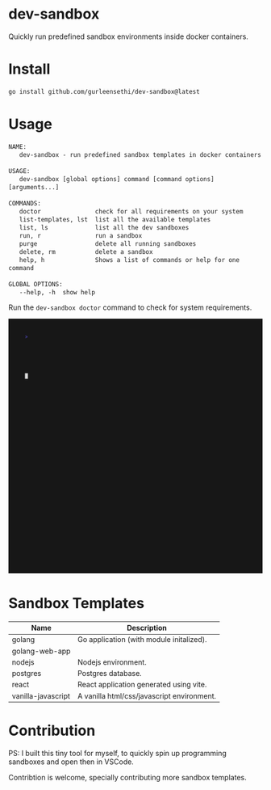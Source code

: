 # dev-sandbox

Quickly run predefined sandbox environments inside docker containers.

# Install

```bash
go install github.com/gurleensethi/dev-sandbox@latest
```

# Usage

```text
NAME:
   dev-sandbox - run predefined sandbox templates in docker containers

USAGE:
   dev-sandbox [global options] command [command options] [arguments...]

COMMANDS:
   doctor               check for all requirements on your system
   list-templates, lst  list all the available templates
   list, ls             list all the dev sandboxes
   run, r               run a sandbox
   purge                delete all running sandboxes
   delete, rm           delete a sandbox
   help, h              Shows a list of commands or help for one command

GLOBAL OPTIONS:
   --help, -h  show help
```

Run the `dev-sandbox doctor` command to check for system requirements.

<img alt="Welcome to VHS" src="https://raw.githubusercontent.com/gurleensethi/dev-sandbox/main/out.gif" />

# Sandbox Templates

| Name | Description |
| ---- | ----------- |
| golang | Go application (with module initalized).
| golang-web-app |  |
| nodejs | Nodejs environment.
| postgres | Postgres database.
| react | React application generated using vite.
| vanilla-javascript | A vanilla html/css/javascript environment.

# Contribution

PS: I built this tiny tool for myself, to quickly spin up programming sandboxes and open then in VSCode.

Contribtion is welcome, specially contributing more sandbox templates.
